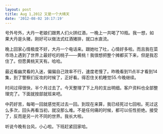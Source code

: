 ```yaml
---
layout: post
title: Aug 1,2012 又是一个大晴天
date: '2012-08-02 10:17:19'
---
```



 号外号外，大丹一老娘们跟男人们火拼红酒，一晚上一共喝了10瓶。我一想，如果大丹是头猪，刚好可以做法式红酒猪排，就口水直流。

 晚上回家心情极度不好，大丹一个电话来。跟她吐了吐，心情好多啦。而且我在菜市场上遇到了世界上最好吃的桃子——黄桃！我很想把整个摊都买下来，但是我忍住了。但愿黄桃天天有。哈哈。

 最近看幽灵看的入迷，偏偏自己效率不行，速度老慢了。昨晚看到11点半才看到14集，到了警察们反攻的时候了，正好看。得忍住关机睡觉55.今晚继续。

 时间过得很快，半个月过去了。今天整理了下上月的支出明细。客户资料也全部整理完了。下面就按部就班来吧。

 中药好苦，每喝一回就感觉死过去一回。到现在来算，我已经死过七回啦。死过这么多次，回头再看当初，就没那么难。不是任何痛的时候，都可以任性拒绝。接受了，反而是另一片不同的世界。我长大啦。

 听说今晚有台风，小心啦。下班赶紧回家哈。


